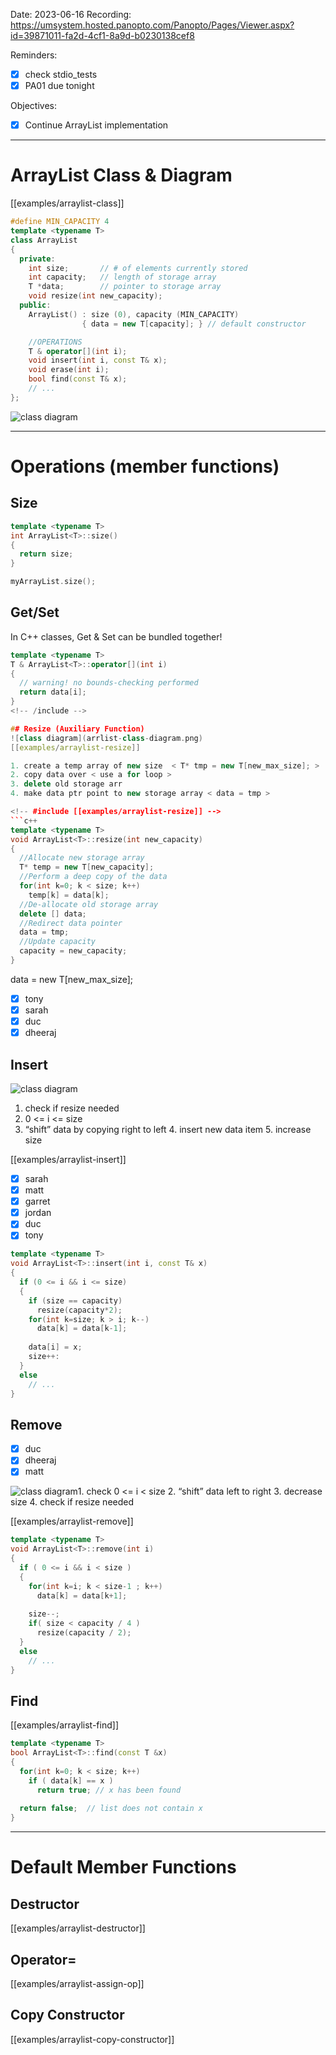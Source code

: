 

Date: 2023-06-16
Recording: https://umsystem.hosted.panopto.com/Panopto/Pages/Viewer.aspx?id=39871011-fa2d-4cf1-8a9d-b0230138cef8

Reminders:
* [x] check stdio_tests
* [x] PA01 due tonight

Objectives:
* [x] Continue ArrayList implementation

---


# ArrayList Class & Diagram

[[examples/arraylist-class]]
<!-- #include [[examples/arraylist-class]] -->
```c++
#define MIN_CAPACITY 4
template <typename T>
class ArrayList
{
  private:
    int size;       // # of elements currently stored
    int capacity;   // length of storage array
    T *data;        // pointer to storage array
    void resize(int new_capacity);
  public:
    ArrayList() : size (0), capacity (MIN_CAPACITY) 
                { data = new T[capacity]; } // default constructor

    //OPERATIONS
    T & operator[](int i);
    void insert(int i, const T& x);
    void erase(int i);
    bool find(const T& x);
    // ... 
};
```
<!-- /include -->


![class diagram](arrlist-class-diagram.png)

---

# Operations (member functions)

## Size

```c++
template <typename T>
int ArrayList<T>::size()
{
  return size;
}

myArrayList.size();
```


## Get/Set

In C++ classes, Get & Set can be bundled together!


<!-- #include [[examples/arraylist-bracket-op]] -->
```c++
template <typename T>
T & ArrayList<T>::operator[](int i)
{
  // warning! no bounds-checking performed
  return data[i];
}
<!-- /include -->

## Resize (Auxiliary Function)
![class diagram](arrlist-class-diagram.png)
[[examples/arraylist-resize]]

1. create a temp array of new size  < T* tmp = new T[new_max_size]; >
2. copy data over < use a for loop >
3. delete old storage arr
4. make data ptr point to new storage array < data = tmp >

<!-- #include [[examples/arraylist-resize]] -->
```c++
template <typename T>
void ArrayList<T>::resize(int new_capacity)
{
  //Allocate new storage array
  T* temp = new T[new_capacity];
  //Perform a deep copy of the data
  for(int k=0; k < size; k++)
    temp[k] = data[k];
  //De-allocate old storage array
  delete [] data;
  //Redirect data pointer
  data = tmp;
  //Update capacity
  capacity = new_capacity;
}
```
<!-- /include -->



data = new T[new_max_size];
* [x] tony
* [x] sarah
* [x] duc
* [x] dheeraj

## Insert
![class diagram](arrlist-class-diagram.png)
1. check if resize needed
2. 0 <= i <= size
3. “shift” data by copying right to left
   4. insert new data item
   5. increase size
   
[[examples/arraylist-insert]]
* [x] sarah
* [x] matt
* [x] garret
* [x] jordan
* [x] duc
* [x] tony

<!-- #include [[examples/arraylist-insert]] -->
```c++
template <typename T>
void ArrayList<T>::insert(int i, const T& x)
{
  if (0 <= i && i <= size)
  {
    if (size == capacity)
      resize(capacity*2);
    for(int k=size; k > i; k--)
      data[k] = data[k-1];
    
    data[i] = x;
    size++:
  }
  else
    // ...
}
```
<!-- /include -->


## Remove
* [x] duc
* [x] dheeraj
* [x] matt
      
![class diagram](arrlist-class-diagram.png)1. check 0 <= i < size
2. “shift” data left to right
3. decrease size
4. check if resize needed

[[examples/arraylist-remove]]

<!-- #include [[examples/arraylist-remove]] -->
```c++
template <typename T>
void ArrayList<T>::remove(int i)
{  
  if ( 0 <= i && i < size )
  {
    for(int k=i; k < size-1 ; k++)
      data[k] = data[k+1];
    
    size--;
    if( size < capacity / 4 )
      resize(capacity / 2);
  }
  else
    // ...
}
```
<!-- /include -->


## Find

[[examples/arraylist-find]]
<!-- #include [[examples/arraylist-find]] -->
```c++
template <typename T>
bool ArrayList<T>::find(const T &x)
{
  for(int k=0; k < size; k++)
    if ( data[k] == x )
      return true; // x has been found
  
  return false;  // list does not contain x
}
```
<!-- /include -->


---

# Default Member Functions

## Destructor

[[examples/arraylist-destructor]]

## Operator=

[[examples/arraylist-assign-op]]

## Copy Constructor

[[examples/arraylist-copy-constructor]]

